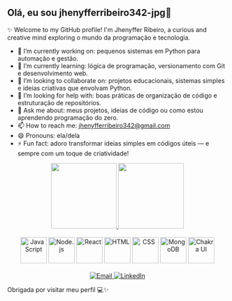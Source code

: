 ## Olá, eu sou jhenyfferribeiro342-jpg👋

✨ Welcome to my GitHub profile! I'm Jhenyffer Ribeiro, a curious and creative mind exploring o mundo da programação e tecnologia.

- 🔭 I’m currently working on: pequenos sistemas em Python para automação e gestão.
- 🌱 I’m currently learning: lógica de programação, versionamento com Git e desenvolvimento web.
- 👯 I’m looking to collaborate on: projetos educacionais, sistemas simples e ideias criativas que envolvam Python.
- 🤔 I’m looking for help with: boas práticas de organização de código e estruturação de repositórios.
- 💬 Ask me about: meus projetos, ideias de código ou como estou aprendendo programação do zero.
- 📫 How to reach me: jhenyfferribeiro342@gmail.com
- 😄 Pronouns: ela/dela
- ⚡ Fun fact: adoro transformar ideias simples em códigos úteis — e sempre com um toque de criatividade!

<!-- GitHub Stats -->
<div align="center">
  <a href="https://github.com/jhenyfferribeiro342-jpg">
    <img height="150" src="https://github-readme-stats.vercel.app/api?username=jhenyfferribeiro342-jpg&show_icons=true&locale=en&layout=compact&hide=contribs,prs" />
    <img height="150" src="https://github-readme-stats.vercel.app/api/top-langs/?username=jhenyfferribeiro342-jpg&layout=compact&langs_count=6&hide=html" />
  </a>
</div>

<br>

<!-- Tech Stack Icons -->
<div align="center">
  <img alt="JavaScript" width="60" src="https://cdn.jsdelivr.net/gh/devicons/devicon/icons/javascript/javascript-original.svg" />
  <img alt="Node.js" width="60" src="https://cdn.jsdelivr.net/gh/devicons/devicon/icons/nodejs/nodejs-original.svg" />
  <img alt="React" width="60" src="https://cdn.jsdelivr.net/gh/devicons/devicon/icons/react/react-original.svg" />
  <img alt="HTML" width="60" src="https://cdn.jsdelivr.net/gh/devicons/devicon/icons/html5/html5-original.svg" />
  <img alt="CSS" width="60" src="https://cdn.jsdelivr.net/gh/devicons/devicon/icons/css3/css3-original.svg" />
  <img alt="MongoDB" width="60" src="https://cdn.jsdelivr.net/gh/devicons/devicon/icons/mongodb/mongodb-original.svg" />
  <img alt="Chakra UI" width="60" src="https://cdn.jsdelivr.net/gh/devicons/devicon/icons/chakraui/chakraui-original.svg" />
</div>

<br>

<!-- Contact Badges -->
<div align="center">
  <a href="mailto:jhenyfferribeiro342@gmail.com">
    <img src="https://img.shields.io/badge/Email-jhenyfferribeiro342%40gmail.com-red?style=for-the-badge&logo=gmail&logoColor=white" alt="Email" />
  </a>
  <a href="https://www.linkedin.com/in/jhenyffer-ribeiro-14b3b1341">
    <img src="https://img.shields.io/badge/LinkedIn-Jhenyffer%20Ribeiro-blue?style=for-the-badge&logo=linkedin&logoColor=white" alt="LinkedIn" />
  </a>
</div>


Obrigada por visitar meu perfil 💻✨
